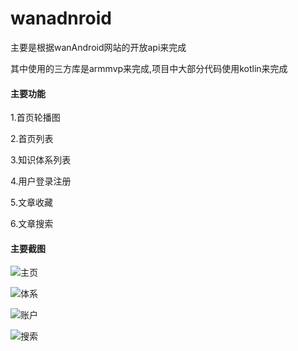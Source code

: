 # wanadnroid

主要是根据wanAndroid网站的开放api来完成

其中使用的三方库是armmvp来完成,项目中大部分代码使用kotlin来完成

#### 主要功能

1.首页轮播图

2.首页列表

3.知识体系列表

4.用户登录注册

5.文章收藏

6.文章搜索

#### 主要截图

![主页](/wanadnroid/image/Screenshot_1540885372.png)

![体系](/Users/dongfang/Documents/android_studio_project/wanadnroid/image/Screenshot_1540885709.png)



![账户](/Users/dongfang/Documents/android_studio_project/wanadnroid/image/Screenshot_1540885378.png)



![搜索](/Users/dongfang/Documents/android_studio_project/wanadnroid/image/Screenshot_1540885390.png)
